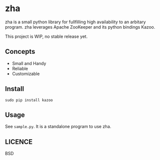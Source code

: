 # zha

zha is a small python library for fullfilling high availability to an arbitary program.
zha leverages Apache ZooKeeper and its python bindings Kazoo.

This project is WIP, no stable release yet.

## Concepts

- Small and Handy
- Reliable
- Customizable

## Install

```
sudo pip install kazoo
```

## Usage

See `sample.py`. It is a standalone program to use zha.

## LICENCE

BSD
